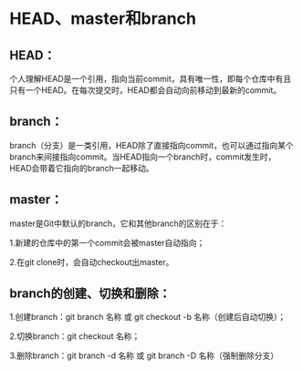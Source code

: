 # HEAD、master和branch

## HEAD：

个人理解HEAD是一个引用，指向当前commit，具有唯一性，即每个仓库中有且只有一个HEAD。在每次提交时，HEAD都会自动向前移动到最新的commit。

## branch：

branch（分支）是一类引用，HEAD除了直接指向commit，也可以通过指向某个branch来间接指向commit。当HEAD指向一个branch时，commit发生时，HEAD会带着它指向的branch一起移动。

## master：

master是Git中默认的branch，它和其他branch的区别在于：

1.新建的仓库中的第一个commit会被master自动指向；

2.在git clone时，会自动checkout出master。

## branch的创建、切换和删除：

1.创建branch：git branch 名称 或 git checkout -b 名称（创建后自动切换）；

2.切换branch：git checkout 名称；

3.删除branch：git branch -d 名称 或 git branch -D 名称（强制删除分支）

